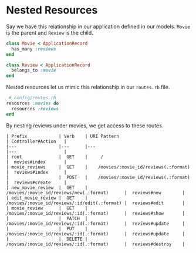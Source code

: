 # Nested Resources

Say we have this relationship in our application defined in our models. `Movie` is the parent and `Review` is the child.

```ruby
class Movie < ApplicationRecord
  has_many :reviews
end

class Review < ApplicationRecord
  belongs_to :movie
end
```

Nested resources let us mimic this relationship in our `routes.rb` file.

```ruby
 # config/routes.rb
resources :movies do
  resources :reviews
end
```
By nesting reviews under movies, we get access to these routes.


```
| Prefix            | Verb    | URI Pattern                                     | Controller#Action   |
|---                |---      |---                                              |---                  |
| root              |  GET    |     /                                           |  movies#index       |
| movie_reviews     |  GET    |    /movies/:movie_id/reviews(.:format)          |  reviews#index      |
|                   |  POST   |    /movies/:movie_id/reviews(.:format)          |  reviews#create     |
| new_movie_review  |  GET    |    /movies/:movie_id/reviews/new(.:format)      |  reviews#new        |
| edit_movie_review |  GET    |    /movies/:movie_id/reviews/:id/edit(.:format) |  reviews#edit       |
| movie_review      |  GET    |    /movies/:movie_id/reviews/:id(.:format)      |  reviews#show       |
|                   |  PATCH  |    /movies/:movie_id/reviews/:id(.:format)      |  reviews#update     |
|                   |  PUT    |    /movies/:movie_id/reviews/:id(.:format)      |  reviews#update     |
|                   |  DELETE |    /movies/:movie_id/reviews/:id(.:format)      |  reviews#destroy    |
```
